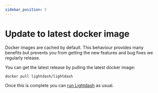 ```yaml
---
sidebar_position: 5
---
```


# Update to latest docker image

Docker images are cached by default. This behaviour provides many benefits but prevents you 
from getting the new features and bug fixes we regularly release.

You can get the latest release by pulling the latest docker image:
```shell
docker pull lightdash/lightdash
```

Once this is complete you can [run Lightdash](../get-started/setup-lightdash/install-lightdash.mdx) as usual. 